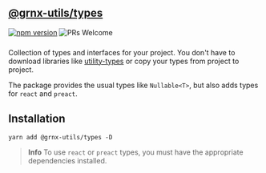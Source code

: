 ## [@grnx-utils/types](https://github.com/Gearonix/grnx-utils/tree/master/packages/types)
[![npm version](https://img.shields.io/npm/v/@grnx-utils/types.svg?style=flat)](https://www.npmjs.com/package/@grnx-utils/types)  ![PRs Welcome](https://img.shields.io/badge/PRs-welcome-brightgreen.svg)<br/>
<h3></h3>

Collection of types and interfaces for your project. You don't have to download libraries like [utility-types](https://github.com/piotrwitek/utility-types) or copy your types from project to project.

The package provides the usual types like `Nullable<T>`, but also adds types for `react` and `preact`.
## Installation

```
yarn add @grnx-utils/types -D
```


> **Info**
> To use `react` or `preact` types, 
> you must have the appropriate dependencies installed.
